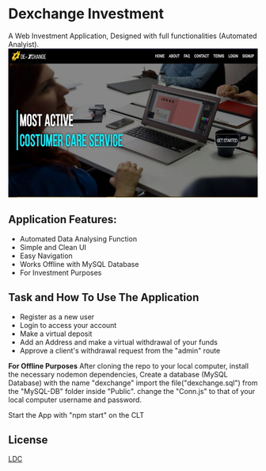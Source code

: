 # Dexchange Investment 
A Web Investment Application, Designed with full functionalities (Automated Analyist). 
<img src="./Dexchange.JPG" alt="App-Preview" width="100%" height="300px">

## Application Features:
-   Automated Data Analysing Function
-   Simple and Clean UI
-   Easy Navigation
-   Works Offline with MySQL Database
-   For Investment Purposes

## Task and How To Use The Application
-   Register as a new user
-   Login to access your account
-   Make a virtual deposit 
-   Add an Address and make a virtual withdrawal of your funds
-   Approve a client's withdrawal request from the "admin" route

**For Offline Purposes**
After cloning the repo to your local computer, install the necessary nodemon dependencies, Create a database (MySQL Database) with the name "dexchange" import the file("dexchange.sql") from the "MySQL-DB" folder inside "Public". change the "Conn.js" to that of your local computer username and password.

Start the App with "npm start" on the CLT


## License
[LDC](LICENSE.md)
